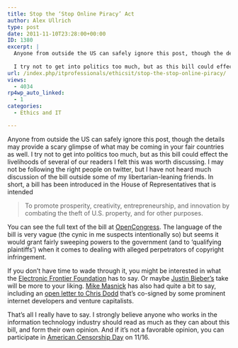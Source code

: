 ```yaml
---
title: Stop the ‘Stop Online Piracy’ Act
author: Alex Ullrich
type: post
date: 2011-11-10T23:28:00+00:00
ID: 1380
excerpt: |
  Anyone from outside the US can safely ignore this post, though the details may provide a scary glimpse of what may be coming in your fair countries as well.
  
  I try not to get into politics too much, but as this bill could effect the livelihoods of sev&hellip;
url: /index.php/itprofessionals/ethicsit/stop-the-stop-online-piracy/
views:
  - 4034
rp4wp_auto_linked:
  - 1
categories:
  - Ethics and IT

---
```

Anyone from outside the US can safely ignore this post, though the details may provide a scary glimpse of what may be coming in your fair countries as well. I try not to get into politics too much, but as this bill could effect the livelihoods of several of our readers I felt this was worth discussing. I may not be following the right people on twitter, but I have not heard much discussion of the bill outside some of my libertarian-leaning friends. In short, a bill has been introduced in the House of Representatives that is intended

> To promote prosperity, creativity, entrepreneurship, and innovation by combating the theft of U.S. property, and for other purposes.

You can see the full text of the bill at [OpenCongress][1]. The language of the bill is very vague (the cynic in me suspects intentionally so) but seems it would grant fairly sweeping powers to the government (and to &#8216;qualifying plaintiffs&#8217;) when it comes to dealing with alleged perpetrators of copyright infringement.

If you don&#8217;t have time to wade through it, you might be interested in what the [Electronic Frontier Foundation][2] has to say. Or maybe [Justin Bieber&#8217;s][3] take will be more to your liking. [Mike Masnick][4] has also had quite a bit to say, including an [open letter to Chris Dodd][5] that&#8217;s co-signed by some prominent internet developers and venture capitalists.

That&#8217;s all I really have to say. I strongly believe anyone who works in the information technology industry should read as much as they can about this bill, and form their own opinion. And if it&#8217;s not a favorable opinion, you can participate in [American Censorship Day][6] on 11/16.

 [1]: http://www.opencongress.org/bill/112-h3261/text
 [2]: https://www.eff.org/deeplinks/2011/11/stop-online-piracy-act-blacklist-any-other-name-still-blacklist
 [3]: http://motherjones.com/mojo/2011/10/justin-bieber-lashes-out-senator-extreme-copyright-bill
 [4]: http://www.techdirt.com/user/mmasnick
 [5]: http://www.techdirt.com/articles/20111029/08535816561/open-letter-to-chris-dodd-silicon-valley-cant-help-hollywood-if-you-first-cripple-it-with-bad-regulation.shtml
 [6]: http://www.americancensorship.org/